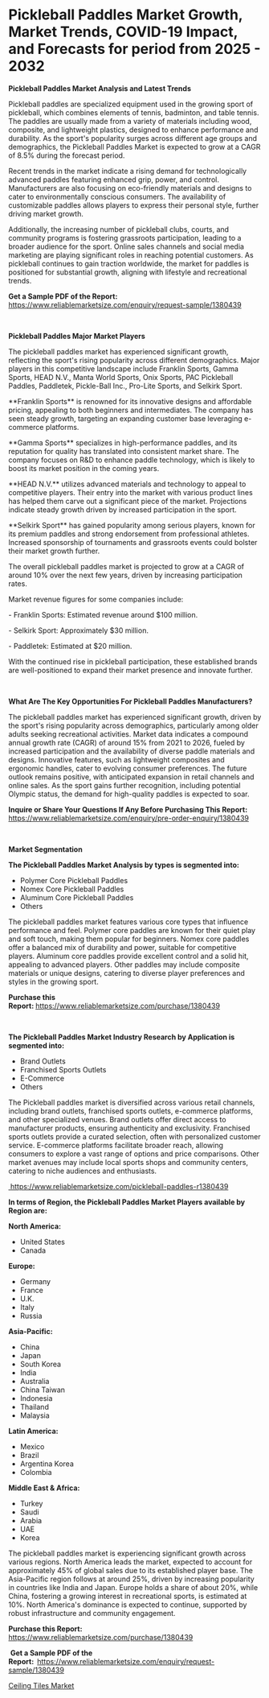 <p><h1>Pickleball Paddles Market Growth, Market Trends, COVID-19 Impact, and Forecasts for period from 2025 - 2032</h1></p><p><strong>Pickleball Paddles Market Analysis and Latest Trends</strong></p>
<p><p>Pickleball paddles are specialized equipment used in the growing sport of pickleball, which combines elements of tennis, badminton, and table tennis. The paddles are usually made from a variety of materials including wood, composite, and lightweight plastics, designed to enhance performance and durability. As the sport's popularity surges across different age groups and demographics, the Pickleball Paddles Market is expected to grow at a CAGR of 8.5% during the forecast period.</p><p>Recent trends in the market indicate a rising demand for technologically advanced paddles featuring enhanced grip, power, and control. Manufacturers are also focusing on eco-friendly materials and designs to cater to environmentally conscious consumers. The availability of customizable paddles allows players to express their personal style, further driving market growth. </p><p>Additionally, the increasing number of pickleball clubs, courts, and community programs is fostering grassroots participation, leading to a broader audience for the sport. Online sales channels and social media marketing are playing significant roles in reaching potential customers. As pickleball continues to gain traction worldwide, the market for paddles is positioned for substantial growth, aligning with lifestyle and recreational trends.</p></p>
<p><strong>Get a Sample PDF of the Report:&nbsp;</strong> <a href="https://www.reliablemarketsize.com/enquiry/request-sample/1380439?utm_campaign=3205&utm_medium=2&utm_source=Github&utm_content=ia&utm_term=05042025&utm_id=pickleball-paddles">https://www.reliablemarketsize.com/enquiry/request-sample/1380439</a></p>
<p>&nbsp;</p>
<p><strong>Pickleball Paddles Major Market Players</strong></p>
<p><p>The pickleball paddles market has experienced significant growth, reflecting the sport's rising popularity across different demographics. Major players in this competitive landscape include Franklin Sports, Gamma Sports, HEAD N.V., Manta World Sports, Onix Sports, PAC Pickleball Paddles, Paddletek, Pickle-Ball Inc., Pro-Lite Sports, and Selkirk Sport.</p><p>**Franklin Sports** is renowned for its innovative designs and affordable pricing, appealing to both beginners and intermediates. The company has seen steady growth, targeting an expanding customer base leveraging e-commerce platforms.</p><p>**Gamma Sports** specializes in high-performance paddles, and its reputation for quality has translated into consistent market share. The company focuses on R&D to enhance paddle technology, which is likely to boost its market position in the coming years.</p><p>**HEAD N.V.** utilizes advanced materials and technology to appeal to competitive players. Their entry into the market with various product lines has helped them carve out a significant piece of the market. Projections indicate steady growth driven by increased participation in the sport.</p><p>**Selkirk Sport** has gained popularity among serious players, known for its premium paddles and strong endorsement from professional athletes. Increased sponsorship of tournaments and grassroots events could bolster their market growth further.</p><p>The overall pickleball paddles market is projected to grow at a CAGR of around 10% over the next few years, driven by increasing participation rates. </p><p>Market revenue figures for some companies include:</p><p>- Franklin Sports: Estimated revenue around $100 million.</p><p>- Selkirk Sport: Approximately $30 million.</p><p>- Paddletek: Estimated at $20 million.</p><p>With the continued rise in pickleball participation, these established brands are well-positioned to expand their market presence and innovate further.</p></p>
<p>&nbsp;</p>
<p><strong>What Are The Key Opportunities For Pickleball Paddles Manufacturers?</strong></p>
<p><p>The pickleball paddles market has experienced significant growth, driven by the sport's rising popularity across demographics, particularly among older adults seeking recreational activities. Market data indicates a compound annual growth rate (CAGR) of around 15% from 2021 to 2026, fueled by increased participation and the availability of diverse paddle materials and designs. Innovative features, such as lightweight composites and ergonomic handles, cater to evolving consumer preferences. The future outlook remains positive, with anticipated expansion in retail channels and online sales. As the sport gains further recognition, including potential Olympic status, the demand for high-quality paddles is expected to soar.</p></p>
<p><strong>Inquire or Share Your Questions If Any Before Purchasing This Report:</strong> <a href="https://www.reliablemarketsize.com/enquiry/pre-order-enquiry/1380439?utm_campaign=3205&utm_medium=2&utm_source=Github&utm_content=ia&utm_term=05042025&utm_id=pickleball-paddles">https://www.reliablemarketsize.com/enquiry/pre-order-enquiry/1380439</a></p>
<p>&nbsp;</p>
<p><strong>Market Segmentation</strong></p>
<p><strong>The Pickleball Paddles Market Analysis by types is segmented into:</strong></p>
<p><ul><li>Polymer Core Pickleball Paddles</li><li>Nomex Core Pickleball Paddles</li><li>Aluminum Core Pickleball Paddles</li><li>Others</li></ul></p>
<p><p>The pickleball paddles market features various core types that influence performance and feel. Polymer core paddles are known for their quiet play and soft touch, making them popular for beginners. Nomex core paddles offer a balanced mix of durability and power, suitable for competitive players. Aluminum core paddles provide excellent control and a solid hit, appealing to advanced players. Other paddles may include composite materials or unique designs, catering to diverse player preferences and styles in the growing sport.</p></p>
<p><strong>Purchase this Report:&nbsp;</strong><a href="https://www.reliablemarketsize.com/purchase/1380439?utm_campaign=3205&utm_medium=2&utm_source=Github&utm_content=ia&utm_term=05042025&utm_id=pickleball-paddles">https://www.reliablemarketsize.com/purchase/1380439</a></p>
<p>&nbsp;</p>
<p><strong>The Pickleball Paddles Market Industry Research by Application is segmented into:</strong></p>
<p><ul><li>Brand Outlets</li><li>Franchised Sports Outlets</li><li>E-Commerce</li><li>Others</li></ul></p>
<p><p>The Pickleball paddles market is diversified across various retail channels, including brand outlets, franchised sports outlets, e-commerce platforms, and other specialized venues. Brand outlets offer direct access to manufacturer products, ensuring authenticity and exclusivity. Franchised sports outlets provide a curated selection, often with personalized customer service. E-commerce platforms facilitate broader reach, allowing consumers to explore a vast range of options and price comparisons. Other market avenues may include local sports shops and community centers, catering to niche audiences and enthusiasts.</p></p>
<p><a href="https://www.reliablemarketsize.com/pickleball-paddles-r1380439?utm_campaign=3205&utm_medium=2&utm_source=Github&utm_content=ia&utm_term=05042025&utm_id=pickleball-paddles">&nbsp;https://www.reliablemarketsize.com/pickleball-paddles-r1380439</a></p>
<p><strong>In terms of Region, the Pickleball Paddles Market Players available by Region are:</strong></p>
<p>
    <p> <strong> North America: </strong>
        <ul>
            <li>United States</li>
            <li>Canada</li>
        </ul>
        </p> 
    <p> <strong> Europe: </strong>
        <ul>
            <li>Germany</li>
            <li>France</li>
            <li>U.K.</li>
            <li>Italy</li>
            <li>Russia</li>
        </ul>
        </p> 
    <p> <strong> Asia-Pacific: </strong>
        <ul>
            <li>China</li>
            <li>Japan</li>
            <li>South Korea</li>
            <li>India</li>
            <li>Australia</li>
            <li>China Taiwan</li>
            <li>Indonesia</li>
            <li>Thailand</li>
            <li>Malaysia</li>
        </ul>
        </p> 
    <p> <strong> Latin America: </strong>
        <ul>
            <li>Mexico</li>
            <li>Brazil</li>
            <li>Argentina Korea</li>
            <li>Colombia</li>
        </ul>
        </p> 
    <p> <strong> Middle East & Africa: </strong>
        <ul>
            <li>Turkey</li>
            <li>Saudi</li>
            <li>Arabia</li>
            <li>UAE</li>
            <li>Korea</li>
        </ul>
    </p>
    </p>
<p><p>The pickleball paddles market is experiencing significant growth across various regions. North America leads the market, expected to account for approximately 45% of global sales due to its established player base. The Asia-Pacific region follows at around 25%, driven by increasing popularity in countries like India and Japan. Europe holds a share of about 20%, while China, fostering a growing interest in recreational sports, is estimated at 10%. North America's dominance is expected to continue, supported by robust infrastructure and community engagement.</p></p>
<p><strong>Purchase this Report: </strong><a href="https://www.reliablemarketsize.com/purchase/1380439?utm_campaign=3205&utm_medium=2&utm_source=Github&utm_content=ia&utm_term=05042025&utm_id=pickleball-paddles">https://www.reliablemarketsize.com/purchase/1380439</a></p>
<p>&nbsp;<strong>Get a Sample PDF of the Report:&nbsp;&nbsp;</strong><a href="https://www.reliablemarketsize.com/enquiry/request-sample/1380439?utm_campaign=3205&utm_medium=2&utm_source=Github&utm_content=ia&utm_term=05042025&utm_id=pickleball-paddles">https://www.reliablemarketsize.com/enquiry/request-sample/1380439</a></p>
<p><strong></strong></p>
<p><p><a href="https://github.com/donkalucine10/Market-Research-Report-List-1/blob/main/ceiling-tiles-market.md?utm_campaign=3205&utm_medium=2&utm_source=Github&utm_content=ia&utm_term=05042025&utm_id=pickleball-paddles">Ceiling Tiles Market</a></p></p>